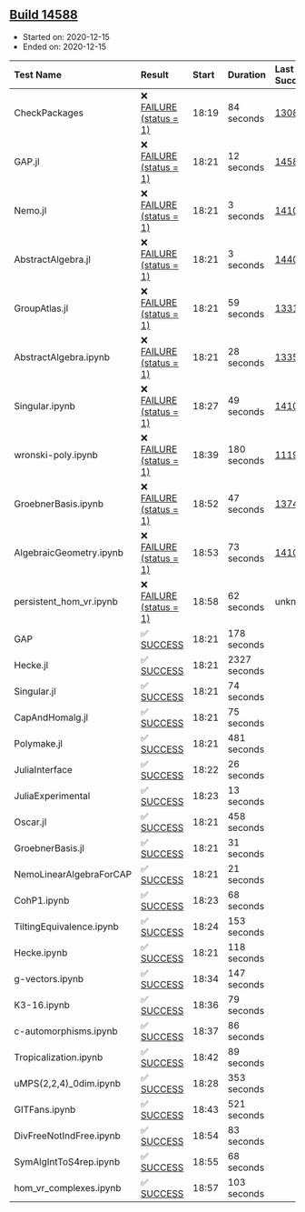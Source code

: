 ## [Build 14588](https://oscarci.mathematik.uni-kl.de/job/oscar/14588/)

* Started on: 2020-12-15
* Ended on: 2020-12-15

| Test Name    | Result | Start | Duration | Last Success | First Failure |
|:-------------|:-------|:------|:---------|:-------------|:--------------|
| CheckPackages | ❌ [FAILURE (status = 1)](https://oscarci.mathematik.uni-kl.de/job/oscar/14588/artifact/logs/build-14588/CheckPackages.log) | 18:19 | 84 seconds | [13085](https://oscarci.mathematik.uni-kl.de/job/oscar/13085/) | [13086](https://oscarci.mathematik.uni-kl.de/job/oscar/13086/) |
| GAP.jl | ❌ [FAILURE (status = 1)](https://oscarci.mathematik.uni-kl.de/job/oscar/14588/artifact/logs/build-14588/GAP.jl.log) | 18:21 | 12 seconds | [14587](https://oscarci.mathematik.uni-kl.de/job/oscar/14587/) | [14588](https://oscarci.mathematik.uni-kl.de/job/oscar/14588/) |
| Nemo.jl | ❌ [FAILURE (status = 1)](https://oscarci.mathematik.uni-kl.de/job/oscar/14588/artifact/logs/build-14588/Nemo.jl.log) | 18:21 | 3 seconds | [14101](https://oscarci.mathematik.uni-kl.de/job/oscar/14101/) | [14102](https://oscarci.mathematik.uni-kl.de/job/oscar/14102/) |
| AbstractAlgebra.jl | ❌ [FAILURE (status = 1)](https://oscarci.mathematik.uni-kl.de/job/oscar/14588/artifact/logs/build-14588/AbstractAlgebra.jl.log) | 18:21 | 3 seconds | [14405](https://oscarci.mathematik.uni-kl.de/job/oscar/14405/) | [14406](https://oscarci.mathematik.uni-kl.de/job/oscar/14406/) |
| GroupAtlas.jl | ❌ [FAILURE (status = 1)](https://oscarci.mathematik.uni-kl.de/job/oscar/14588/artifact/logs/build-14588/GroupAtlas.jl.log) | 18:21 | 59 seconds | [13311](https://oscarci.mathematik.uni-kl.de/job/oscar/13311/) | [13312](https://oscarci.mathematik.uni-kl.de/job/oscar/13312/) |
| AbstractAlgebra.ipynb | ❌ [FAILURE (status = 1)](https://oscarci.mathematik.uni-kl.de/job/oscar/14588/artifact/logs/build-14588/AbstractAlgebra.ipynb.log) | 18:21 | 28 seconds | [13355](https://oscarci.mathematik.uni-kl.de/job/oscar/13355/) | [13356](https://oscarci.mathematik.uni-kl.de/job/oscar/13356/) |
| Singular.ipynb | ❌ [FAILURE (status = 1)](https://oscarci.mathematik.uni-kl.de/job/oscar/14588/artifact/logs/build-14588/Singular.ipynb.log) | 18:27 | 49 seconds | [14101](https://oscarci.mathematik.uni-kl.de/job/oscar/14101/) | [14102](https://oscarci.mathematik.uni-kl.de/job/oscar/14102/) |
| wronski-poly.ipynb | ❌ [FAILURE (status = 1)](https://oscarci.mathematik.uni-kl.de/job/oscar/14588/artifact/logs/build-14588/wronski-poly.ipynb.log) | 18:39 | 180 seconds | [11192](https://oscarci.mathematik.uni-kl.de/job/oscar/11192/) | [11193](https://oscarci.mathematik.uni-kl.de/job/oscar/11193/) |
| GroebnerBasis.ipynb | ❌ [FAILURE (status = 1)](https://oscarci.mathematik.uni-kl.de/job/oscar/14588/artifact/logs/build-14588/GroebnerBasis.ipynb.log) | 18:52 | 47 seconds | [13748](https://oscarci.mathematik.uni-kl.de/job/oscar/13748/) | [13749](https://oscarci.mathematik.uni-kl.de/job/oscar/13749/) |
| AlgebraicGeometry.ipynb | ❌ [FAILURE (status = 1)](https://oscarci.mathematik.uni-kl.de/job/oscar/14588/artifact/logs/build-14588/AlgebraicGeometry.ipynb.log) | 18:53 | 73 seconds | [14101](https://oscarci.mathematik.uni-kl.de/job/oscar/14101/) | [14102](https://oscarci.mathematik.uni-kl.de/job/oscar/14102/) |
| persistent_hom_vr.ipynb | ❌ [FAILURE (status = 1)](https://oscarci.mathematik.uni-kl.de/job/oscar/14588/artifact/logs/build-14588/persistent_hom_vr.ipynb.log) | 18:58 | 62 seconds | unknown | unknown |
| GAP | ✅ [SUCCESS](https://oscarci.mathematik.uni-kl.de/job/oscar/14588/artifact/logs/build-14588/GAP.log) | 18:21 | 178 seconds |  |  |
| Hecke.jl | ✅ [SUCCESS](https://oscarci.mathematik.uni-kl.de/job/oscar/14588/artifact/logs/build-14588/Hecke.jl.log) | 18:21 | 2327 seconds |  |  |
| Singular.jl | ✅ [SUCCESS](https://oscarci.mathematik.uni-kl.de/job/oscar/14588/artifact/logs/build-14588/Singular.jl.log) | 18:21 | 74 seconds |  |  |
| CapAndHomalg.jl | ✅ [SUCCESS](https://oscarci.mathematik.uni-kl.de/job/oscar/14588/artifact/logs/build-14588/CapAndHomalg.jl.log) | 18:21 | 75 seconds |  |  |
| Polymake.jl | ✅ [SUCCESS](https://oscarci.mathematik.uni-kl.de/job/oscar/14588/artifact/logs/build-14588/Polymake.jl.log) | 18:21 | 481 seconds |  |  |
| JuliaInterface | ✅ [SUCCESS](https://oscarci.mathematik.uni-kl.de/job/oscar/14588/artifact/logs/build-14588/JuliaInterface.log) | 18:22 | 26 seconds |  |  |
| JuliaExperimental | ✅ [SUCCESS](https://oscarci.mathematik.uni-kl.de/job/oscar/14588/artifact/logs/build-14588/JuliaExperimental.log) | 18:23 | 13 seconds |  |  |
| Oscar.jl | ✅ [SUCCESS](https://oscarci.mathematik.uni-kl.de/job/oscar/14588/artifact/logs/build-14588/Oscar.jl.log) | 18:21 | 458 seconds |  |  |
| GroebnerBasis.jl | ✅ [SUCCESS](https://oscarci.mathematik.uni-kl.de/job/oscar/14588/artifact/logs/build-14588/GroebnerBasis.jl.log) | 18:21 | 31 seconds |  |  |
| NemoLinearAlgebraForCAP | ✅ [SUCCESS](https://oscarci.mathematik.uni-kl.de/job/oscar/14588/artifact/logs/build-14588/NemoLinearAlgebraForCAP.log) | 18:21 | 21 seconds |  |  |
| CohP1.ipynb | ✅ [SUCCESS](https://oscarci.mathematik.uni-kl.de/job/oscar/14588/artifact/logs/build-14588/CohP1.ipynb.log) | 18:23 | 68 seconds |  |  |
| TiltingEquivalence.ipynb | ✅ [SUCCESS](https://oscarci.mathematik.uni-kl.de/job/oscar/14588/artifact/logs/build-14588/TiltingEquivalence.ipynb.log) | 18:24 | 153 seconds |  |  |
| Hecke.ipynb | ✅ [SUCCESS](https://oscarci.mathematik.uni-kl.de/job/oscar/14588/artifact/logs/build-14588/Hecke.ipynb.log) | 18:21 | 118 seconds |  |  |
| g-vectors.ipynb | ✅ [SUCCESS](https://oscarci.mathematik.uni-kl.de/job/oscar/14588/artifact/logs/build-14588/g-vectors.ipynb.log) | 18:34 | 147 seconds |  |  |
| K3-16.ipynb | ✅ [SUCCESS](https://oscarci.mathematik.uni-kl.de/job/oscar/14588/artifact/logs/build-14588/K3-16.ipynb.log) | 18:36 | 79 seconds |  |  |
| c-automorphisms.ipynb | ✅ [SUCCESS](https://oscarci.mathematik.uni-kl.de/job/oscar/14588/artifact/logs/build-14588/c-automorphisms.ipynb.log) | 18:37 | 86 seconds |  |  |
| Tropicalization.ipynb | ✅ [SUCCESS](https://oscarci.mathematik.uni-kl.de/job/oscar/14588/artifact/logs/build-14588/Tropicalization.ipynb.log) | 18:42 | 89 seconds |  |  |
| uMPS(2,2,4)_0dim.ipynb | ✅ [SUCCESS](https://oscarci.mathematik.uni-kl.de/job/oscar/14588/artifact/logs/build-14588/uMPS-2-2-4-_0dim.ipynb.log) | 18:28 | 353 seconds |  |  |
| GITFans.ipynb | ✅ [SUCCESS](https://oscarci.mathematik.uni-kl.de/job/oscar/14588/artifact/logs/build-14588/GITFans.ipynb.log) | 18:43 | 521 seconds |  |  |
| DivFreeNotIndFree.ipynb | ✅ [SUCCESS](https://oscarci.mathematik.uni-kl.de/job/oscar/14588/artifact/logs/build-14588/DivFreeNotIndFree.ipynb.log) | 18:54 | 83 seconds |  |  |
| SymAlgIntToS4rep.ipynb | ✅ [SUCCESS](https://oscarci.mathematik.uni-kl.de/job/oscar/14588/artifact/logs/build-14588/SymAlgIntToS4rep.ipynb.log) | 18:55 | 68 seconds |  |  |
| hom_vr_complexes.ipynb | ✅ [SUCCESS](https://oscarci.mathematik.uni-kl.de/job/oscar/14588/artifact/logs/build-14588/hom_vr_complexes.ipynb.log) | 18:57 | 103 seconds |  |  |
